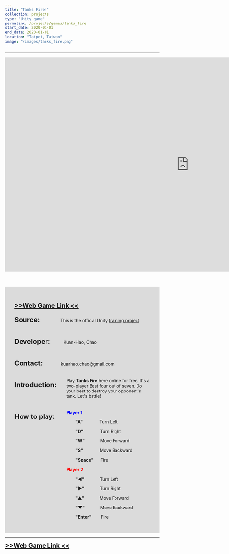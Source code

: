 ```yaml
---
title: "Tanks Fire!"
collection: projects
type: "Unity game"
permalink: /projects/games/tanks_fire
start_date: 2020-01-01
end_date: 2020-01-01
location: "Taipei, Taiwan"
image: "/images/tanks_fire.png"
---
```


---

<iframe src="https://storage.googleapis.com/kuanhao.nctu.me/tanks_fire/index_full.html" width="1200" height="700" style="border:none;" scrolling="no"></iframe>

<div style="background-color: #dbdbdb; padding: 30px; margin-top:50px">
  <p style="font-size:20px">
    <a href="https://storage.googleapis.com/kuanhao.nctu.me/tanks_fire/index_full.html" target="_blank"><b> >>Web Game Link << </b></a>
  </p>
  <p> <b style="font-size: 22px">Source:</b> &nbsp; &nbsp;&nbsp; &nbsp;&nbsp; &nbsp; &nbsp; &nbsp; &nbsp; This is the official Unity <a href="https://learn.unity.com/project/tanks-tutorial" target="_blank">training project</a></p>
  <br>
  <p> <b style="font-size: 22px">Developer:</b> &nbsp; &nbsp; &nbsp; &nbsp; &nbsp; Kuan-Hao, Chao</p>
  <br>
  <p> <b style="font-size: 22px">Contact:</b> &nbsp; &nbsp; &nbsp; &nbsp; &nbsp; &nbsp; &nbsp; kuanhao.chao@gmail.com</p>
  <br>
  <p style=" margin-bottom: 10px;"> <b style="font-size: 22px;">Introduction:</b></p>
  <p  style="margin-left: 170px; margin-top: -45px">Play <b>Tanks Fire</b> here online for free. It's a two-player Best four out of seven. Do your best to destroy your opponent's tank. Let's battle!</p>
  <br>
  <p style=" margin-bottom: 10px;"> <b style="font-size: 22px;">How to play:</b></p>
  <p  style="margin-left: 170px; margin-top: -45px; color: blue"><b>Player 1</b></p>

  <p  style="margin-left: 200px;"><b>"A"</b> &nbsp;&nbsp;&nbsp;&nbsp;&nbsp;&nbsp;&nbsp;&nbsp;&nbsp;&nbsp;&nbsp;&nbsp; Turn Left</p>
  <p style="margin-left: 200px;"><b>"D"</b> &nbsp;&nbsp;&nbsp;&nbsp;&nbsp;&nbsp;&nbsp;&nbsp;&nbsp;&nbsp;&nbsp;&nbsp; Turn Right</p>
  <p style="margin-left: 200px;"><b>"W"</b> &nbsp;&nbsp;&nbsp;&nbsp;&nbsp;&nbsp;&nbsp;&nbsp;&nbsp;&nbsp;&nbsp; Move Forward</p>
  <p style="margin-left: 200px;"><b>"S"</b> &nbsp;&nbsp;&nbsp;&nbsp;&nbsp;&nbsp;&nbsp;&nbsp;&nbsp;&nbsp;&nbsp;&nbsp; Move Backward</p>
  <p style="margin-left: 200px;"><b>"Space"</b> &nbsp;&nbsp;&nbsp;&nbsp; Fire</p>
  <p  style="margin-left: 170px; margin-top:15px;color: red"><b>Player 2</b></p>

  <p  style="margin-left: 200px;"><b>"◄"</b> &nbsp;&nbsp;&nbsp;&nbsp;&nbsp;&nbsp;&nbsp;&nbsp;&nbsp;&nbsp;&nbsp; Turn Left</p>
  <p style="margin-left: 200px;"><b>"►"</b> &nbsp;&nbsp;&nbsp;&nbsp;&nbsp;&nbsp;&nbsp;&nbsp;&nbsp;&nbsp;&nbsp; Turn Right</p>
  <p style="margin-left: 200px;"><b>"▲"</b> &nbsp;&nbsp;&nbsp;&nbsp;&nbsp;&nbsp;&nbsp;&nbsp;&nbsp;&nbsp;&nbsp; Move Forward</p>
  <p style="margin-left: 200px;"><b>"▼"</b> &nbsp;&nbsp;&nbsp;&nbsp;&nbsp;&nbsp;&nbsp;&nbsp;&nbsp;&nbsp;&nbsp; Move Backward</p>
  <p style="margin-left: 200px;"><b>"Enter"</b> &nbsp;&nbsp;&nbsp;&nbsp;&nbsp;&nbsp; Fire</p>
</div>

---

<a style="font-size:20px" href="https://storage.googleapis.com/kuanhao.nctu.me/tanks_fire/index_full.html" target="_blank"><b> >>Web Game Link << </b></a>
